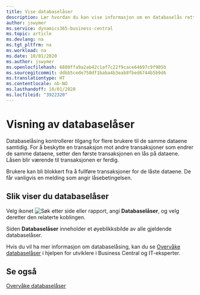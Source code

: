```yaml
---
title: Vise databaselåser
description: Lær hvordan du kan vise informasjon om en databaselås rett fra klientgrensesnittet i Business Central.
author: jswymer
ms.service: dynamics365-business-central
ms.topic: article
ms.devlang: na
ms.tgt_pltfrm: na
ms.workload: na
ms.date: 10/01/2020
ms.author: jswymer
ms.openlocfilehash: 6880ffa9a2ab42c1af7c22f9cace64697c9f905b
ms.sourcegitcommit: ddbb5cede750df1baba4b3eab8fbed6744b5b9d6
ms.translationtype: HT
ms.contentlocale: nb-NO
ms.lasthandoff: 10/01/2020
ms.locfileid: "3922320"
---
```

# <a name="viewing-database-locks"></a>Visning av databaselåser

Databaselåsing kontrollerer tilgang for flere brukere til de samme dataene samtidig. For å beskytte en transaksjon mot andre transaksjoner som endrer de samme dataene, setter den første transaksjonen en lås på dataene. Låsen blir værende til transaksjonen er ferdig.

Brukere kan bli blokkert fra å fullføre transaksjoner for de låste dataene. De får vanligvis en melding som angir låsebetingelsen.

## <a name="to-view-database-locks"></a>Slik viser du databaselåser

Velg ikonet ![Søk etter side eller rapport](media/ui-search/search_small.png "Ikonet Søk etter side eller rapport"), angi **Databaselåser**, og velg deretter den relaterte koblingen.

Siden **Databaselåser** inneholder et øyeblikksbilde av alle gjeldende databaselåser.

Hvis du vil ha mer informasjon om databaselåsing, kan du se [Overvåke databaselåser](/dynamics365/business-central/dev-itpro/administration/monitor-database-locks) i hjelpen for utviklere i Business Central og IT-eksperter.

## <a name="see-also"></a>Se også

[Overvåke databaselåser](/dynamics365/business-central/dev-itpro/administration/monitor-database-locks) 
